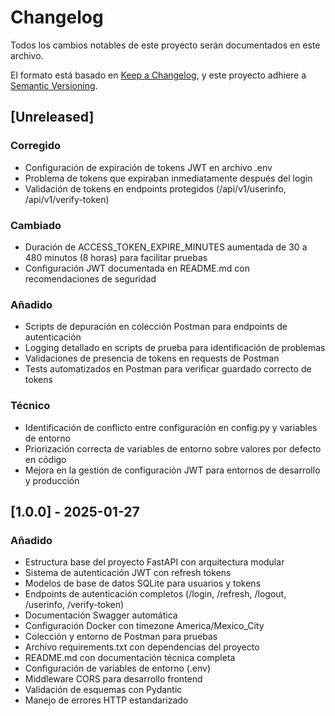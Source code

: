 # Changelog

Todos los cambios notables de este proyecto serán documentados en este archivo.

El formato está basado en [Keep a Changelog](https://keepachangelog.com/es-ES/1.0.0/),
y este proyecto adhiere a [Semantic Versioning](https://semver.org/spec/v2.0.0.html).

## [Unreleased]

### Corregido
- Configuración de expiración de tokens JWT en archivo .env
- Problema de tokens que expiraban inmediatamente después del login
- Validación de tokens en endpoints protegidos (/api/v1/userinfo, /api/v1/verify-token)

### Cambiado
- Duración de ACCESS_TOKEN_EXPIRE_MINUTES aumentada de 30 a 480 minutos (8 horas) para facilitar pruebas
- Configuración JWT documentada en README.md con recomendaciones de seguridad

### Añadido
- Scripts de depuración en colección Postman para endpoints de autenticación
- Logging detallado en scripts de prueba para identificación de problemas
- Validaciones de presencia de tokens en requests de Postman
- Tests automatizados en Postman para verificar guardado correcto de tokens

### Técnico
- Identificación de conflicto entre configuración en config.py y variables de entorno
- Priorización correcta de variables de entorno sobre valores por defecto en código
- Mejora en la gestión de configuración JWT para entornos de desarrollo y producción

## [1.0.0] - 2025-01-27

### Añadido
- Estructura base del proyecto FastAPI con arquitectura modular
- Sistema de autenticación JWT con refresh tokens
- Modelos de base de datos SQLite para usuarios y tokens
- Endpoints de autenticación completos (/login, /refresh, /logout, /userinfo, /verify-token)
- Documentación Swagger automática
- Configuración Docker con timezone America/Mexico_City
- Colección y entorno de Postman para pruebas
- Archivo requirements.txt con dependencias del proyecto
- README.md con documentación técnica completa
- Configuración de variables de entorno (.env)
- Middleware CORS para desarrollo frontend
- Validación de esquemas con Pydantic
- Manejo de errores HTTP estandarizado